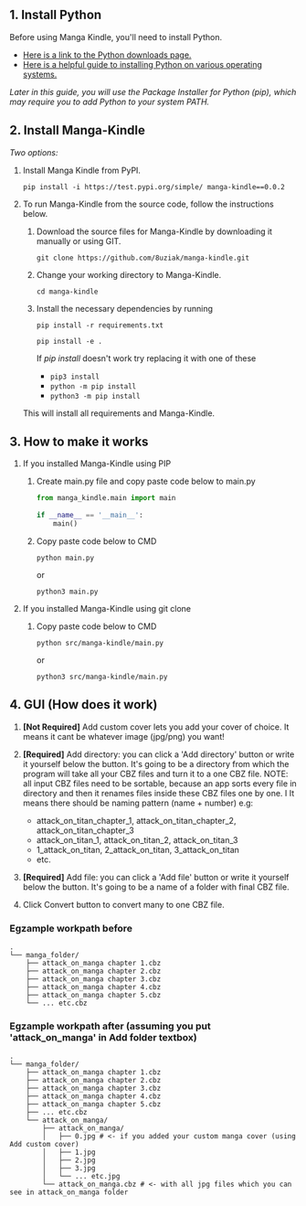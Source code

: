 ## 1. Install Python

Before using Manga Kindle, you'll need to install Python.  
- [Here is a link to the Python downloads page.](https://www.python.org/downloads)  
- [Here is a helpful guide to installing Python on various operating systems.](https://wiki.python.org/moin/BeginnersGuide/Download)

*Later in this guide, you will use the Package Installer for Python (pip), which may require you to add Python to your system PATH.*

## 2. Install Manga-Kindle

*Two options:*

1. Install Manga Kindle from PyPI.

    ``` 
    pip install -i https://test.pypi.org/simple/ manga-kindle==0.0.2
    ```

2. To run Manga-Kindle from the source code, follow the instructions below.

   1. Download the source files for Manga-Kindle by downloading it manually or using GIT.

        ```
        git clone https://github.com/8uziak/manga-kindle.git
        ```

   2. Change your working directory to Manga-Kindle.

        ```
        cd manga-kindle
        ```

   3. Install the necessary dependencies by running

        ```
        pip install -r requirements.txt
        ```
        ```
        pip install -e .
        ```

        If *pip install* doesn't work try replacing it with one of these
        - `pip3 install`
        - `python -m pip install`
        - `python3 -m pip install`

   This will install all requirements and Manga-Kindle.

## 3. How to make it works

1. If you installed Manga-Kindle using PIP
    
    1. Create main.py file and copy paste code below to main.py
        
        ```python   
        from manga_kindle.main import main 
                                              
        if __name__ == '__main__':        
            main()                        
        ```

    2. Copy paste code below to CMD

        ```
        python main.py
        ```
        
        or 

        ```
        python3 main.py
        ```

2.  If you installed Manga-Kindle using git clone

    1. Copy paste code below to CMD

        ```
        python src/manga-kindle/main.py
        ```
        
        or 

        ```
        python3 src/manga-kindle/main.py
        ```

## 4. GUI (How does it work)

1. **[Not Required]** Add custom cover lets you add your cover of choice. It means it cant be whatever image (jpg/png) you want! 

2. **[Required]** Add directory: you can click a 'Add directory' button or write it yourself below the button. It's going to be a directory from which the program will take all your CBZ files and turn it to a one CBZ file. 
NOTE: all input CBZ files need to be sortable, because an app sorts every file in directory and then it renames files inside these CBZ files one by one. I
It means there should be naming pattern (name + number) e.g:
    - attack_on_titan_chapter_1, attack_on_titan_chapter_2, attack_on_titan_chapter_3
    - attack_on_titan_1, attack_on_titan_2, attack_on_titan_3
    - 1_attack_on_titan, 2_attack_on_titan, 3_attack_on_titan
    - etc.

3. **[Required]** Add file: you can click a 'Add file' button or write it yourself below the button. It's going to be a name of a folder with final CBZ file.

4. Click Convert button to convert many to one CBZ file.


### Egzample workpath before
```
.
└── manga_folder/
    ├── attack_on_manga chapter 1.cbz
    ├── attack_on_manga chapter 2.cbz
    ├── attack_on_manga chapter 3.cbz
    ├── attack_on_manga chapter 4.cbz
    ├── attack_on_manga chapter 5.cbz
    └── ... etc.cbz
```
### Egzample workpath after (assuming you put 'attack_on_manga' in Add folder textbox)
```
.
└── manga_folder/
    ├── attack_on_manga chapter 1.cbz
    ├── attack_on_manga chapter 2.cbz
    ├── attack_on_manga chapter 3.cbz
    ├── attack_on_manga chapter 4.cbz
    ├── attack_on_manga chapter 5.cbz
    ├── ... etc.cbz
    └── attack_on_manga/
        ├── attack_on_manga/
        │   ├── 0.jpg # <- if you added your custom manga cover (using Add custom cover)
        │   ├── 1.jpg
        │   ├── 2.jpg
        │   ├── 3.jpg
        │   └── ... etc.jpg
        └── attack_on_manga.cbz # <- with all jpg files which you can see in attack_on_manga folder
```